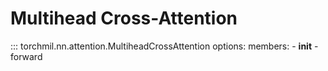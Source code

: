 # Multihead Cross-Attention
::: torchmil.nn.attention.MultiheadCrossAttention
    options:
        members:
            - __init__
            - forward
